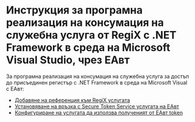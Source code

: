# Инструкция за програмна реализация на консумация на служебна услуга от RegiX с .NET Framework в среда на Microsoft Visual Studio, чрез ЕАвт
За програмна реализация на консумация на служебна услуга за достъп до присъединен регистър с .NET Framework в среда на Microsoft Visual с ЕАвт:

* [Добавяне на референция към RegiX услугата](public/guides/10.01.RegixInfo.md)
* [Установяване на връзка с Secure Token Service услугата на ЕАвт](public/guides/10.02.RegixInfo.md)
* [Конфигуриране на услугата да използва полученият от ЕАвт token](public/guides/10.03.RegixInfo.md)


